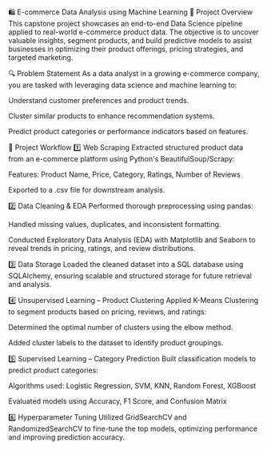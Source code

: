 🛍️ E-commerce Data Analysis using Machine Learning
📌 Project Overview
This capstone project showcases an end-to-end Data Science pipeline applied to real-world e-commerce product data. The objective is to uncover valuable insights, segment products, and build predictive models to assist businesses in optimizing their product offerings, pricing strategies, and targeted marketing.

🔍 Problem Statement
As a data analyst in a growing e-commerce company, you are tasked with leveraging data science and machine learning to:

Understand customer preferences and product trends.

Cluster similar products to enhance recommendation systems.

Predict product categories or performance indicators based on features.

🚀 Project Workflow
1️⃣ Web Scraping
Extracted structured product data from an e-commerce platform using Python's BeautifulSoup/Scrapy:

Features: Product Name, Price, Category, Ratings, Number of Reviews

Exported to a .csv file for downstream analysis.

2️⃣ Data Cleaning & EDA
Performed thorough preprocessing using pandas:

Handled missing values, duplicates, and inconsistent formatting.

Conducted Exploratory Data Analysis (EDA) with Matplotlib and Seaborn to reveal trends in pricing, ratings, and review distributions.

3️⃣ Data Storage
Loaded the cleaned dataset into a SQL database using SQLAlchemy, ensuring scalable and structured storage for future retrieval and analysis.

4️⃣ Unsupervised Learning – Product Clustering
Applied K-Means Clustering to segment products based on pricing, reviews, and ratings:

Determined the optimal number of clusters using the elbow method.

Added cluster labels to the dataset to identify product groupings.

5️⃣ Supervised Learning – Category Prediction
Built classification models to predict product categories:

Algorithms used: Logistic Regression, SVM, KNN, Random Forest, XGBoost

Evaluated models using Accuracy, F1 Score, and Confusion Matrix

6️⃣ Hyperparameter Tuning
Utilized GridSearchCV and RandomizedSearchCV to fine-tune the top models, optimizing performance and improving prediction accuracy.

